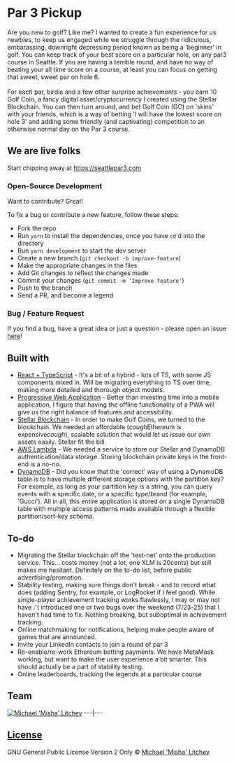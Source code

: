 # Par 3 Pickup
Are you new to golf? Like me? I wanted to create a fun experience for us newbies, to keep us engaged while we struggle through the ridiculous, embarassing, downright depressing period known as being a 'beginner' in golf. You can keep track of your best score on a particular hole, on any par3 course in Seattle. If you are having a terrible round, and have no way of beating your all time score on a course, at least you can focus on getting that sweet, sweet par on hole 6. 
<br /><br />
For each par, birdie and a few other surprise achievements - you earn 10 Golf Coin, a fancy digital asset/cryptocurrency I created using the Stellar Blockchain. You can then turn around, and bet Golf Coin (GC) on 'skins' with your friends, which is a way of betting 'I will have the lowest score on hole 3' and adding some friendly (and captivating) competition to an otherwise normal day on the Par 3 course.

## We are live folks
Start chipping away at https://seattlepar3.com

### Open-Source Development
Want to contribute? Great!

To fix a bug or contribute a new feature, follow these steps:

- Fork the repo
- Run `yarn` to install the dependencies, once you have `cd`'d into the directory
- Run `yarn development` to start the dev server
- Create a new branch (`git checkout -b improve-feature`)
- Make the appropriate changes in the files
- Add Git changes to reflect the changes made
- Commit your changes (`git commit -m 'Improve feature'`)
- Push to the branch 
- Send a PR, and become a legend

### Bug / Feature Request

If you find a bug, have a great idea or just a question - please open an issue [here](https://github.com/mikhael28/seattle-par-3/issues/new)!

## Built with 

- [React + TypeScript](https://reactjs.org/) - It's a bit of a hybrid - lots of TS, with some JS components mixed in. Will be migrating everything to TS over time, making more detailed and thorough object models.
- [Progressive Web Application](https://web.dev/progressive-web-apps/) - Better than investing time into a mobile application, I figure that having the offline functionality of a PWA will give us the right balance of features and accessibility.
- [Stellar Blockchain](https://www.stellar.org/) - In order to make Golf Coins, we turned to the blockchain. We needed an affordable (*cough*Ethereum is expensive*cough*), scalable solution that would let us issue our own assets easily. Stellar fit the bill.
- [AWS Lambda](https://aws.amazon.com/lambda/) - We needed a service to store our Stellar and DynamoDB authentication/data storage. Storing blockchain private keys in the front-end is a no-no.
- [DynamoDB](https://aws.amazon.com/dynamodb/) - Did you know that the 'correct' way of using a DynamoDB table is to have multiple different storage options with the partition key? For example, as long as your partition key is a string, you can query events with a specific date, or a specific type/brand (for example, 'Gucci'). All in all, this entire application is stored on a single DynamoDB table with multiple access patterns made available through a flexible partition/sort-key schema.

## To-do
- Migrating the Stellar blockchain off the 'test-net' onto the production service. This... costs money (not a lot, one XLM is 20cents) but still makes me hesitant. Definitely on the to-do list, before public advertising/promotion.
- Stability testing, making sure things don't break - and to record what does (adding Sentry, for example, or LogRocket if I feel good). While single-player achievement tracking works flawlessly, I may or may not have :'( introduced one or two bugs over the weekend (7/23-25) that I haven't had time to fix. Nothing breaking, but suboptimal in achievement tracking.
- Online matchmaking for notifications, helping make people aware of games that are announced.
- Invite your LinkedIn contacts to join a round of par 3
- Re-enable/re-work Ethereum betting payments. We have MetaMask working, but want to make the user experience a bit smarter. This should actually be a part of stability testing.
- Online leaderboards, tracking the legends at a particular course

## Team

[![Michael 'Misha' Litchev](https://avatars.githubusercontent.com/u/15205259?s=400&u=64ad9374b8d98f09dc5709fcc737e5ec4f2447f3&v=4)](https://github.com/mikhael28)
---|---

## [License](https://github.com/mikhael28/seattle-par-3/blob/main/LICENSE)

GNU General Public License Version 2 Only © [Michael 'Misha' Litchev](https://github.com/mikhael28)
